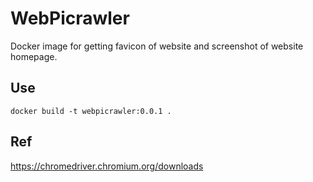 # WebPicrawler

Docker image for getting favicon of website and screenshot of website homepage.


## Use

```
docker build -t webpicrawler:0.0.1 .
```



## Ref

https://chromedriver.chromium.org/downloads
